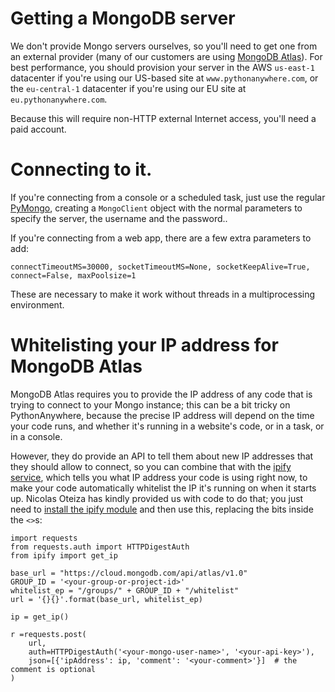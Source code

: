 <!--
.. title: Using MongoDB on PythonAnywhere
.. slug: MongoDB
.. date: 2018-04-06 18:35:28 UTC+01:00
.. tags:
.. category:
.. link:
.. description:
.. type: text
-->


# Getting a MongoDB server

We don't provide Mongo servers ourselves, so you'll need to get one from an
external provider (many of our customers are using [MongoDB Atlas](https://www.mongodb.com/cloud/atlas)).
For best performance, you should provision your server in the AWS `us-east-1`
datacenter if you're using our US-based site at `www.pythonanywhere.com`, or the
`eu-central-1` datacenter if you're using our EU site at `eu.pythonanywhere.com`.

Because this will require non-HTTP external Internet access,
you'll need a paid account.


# Connecting to it.

If you're connecting from a console or a scheduled task, just use the regular
[PyMongo](https://api.mongodb.com/python/current/), creating a `MongoClient`
object with the normal parameters
to specify the server, the username and the password..

If you're connecting from a web app, there are a few extra parameters to add:

    connectTimeoutMS=30000, socketTimeoutMS=None, socketKeepAlive=True, connect=False, maxPoolsize=1

These are necessary to make it work without threads in a multiprocessing environment.

# Whitelisting your IP address for MongoDB Atlas

MongoDB Atlas requires you to provide the IP address of any code that is trying
to connect to your Mongo instance; this can be a bit tricky on PythonAnywhere,
because the precise IP address will depend on the time your code runs, and
whether it's running in a website's code, or in a task, or in a console.

However, they do provide an API to tell them about new IP addresses that they
should allow to connect, so you can combine that with the
[ipify service](https://www.ipify.org/), which tells you what IP address your
code is using right now, to make your code automatically whitelist the IP it's
running on when it starts up.  Nicolas Oteiza has kindly provided us with code
to do that; you just need to
[install the ipify module](https://help.pythonanywhere.com/pages/InstallingNewModules/) and then use this,
replacing the bits inside the `<>`s:


    import requests
    from requests.auth import HTTPDigestAuth
    from ipify import get_ip

    base_url = "https://cloud.mongodb.com/api/atlas/v1.0"
    GROUP_ID = '<your-group-or-project-id>'
    whitelist_ep = "/groups/" + GROUP_ID + "/whitelist"
    url = '{}{}'.format(base_url, whitelist_ep)

    ip = get_ip()

    r =requests.post(
        url,
        auth=HTTPDigestAuth('<your-mongo-user-name>', '<your-api-key>'),
        json=[{'ipAddress': ip, 'comment': '<your-comment>'}]  # the comment is optional
    )



